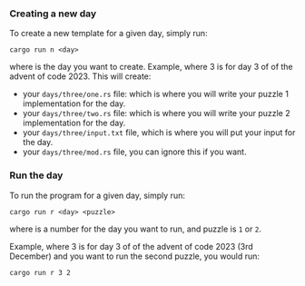 ### Creating a new day

To create a new template for a given day, simply run:

```
cargo run n <day>
```

where <day> is the day you want to create. Example, where 3 is for day 3 of of the advent of code 2023. This will create:

- your `days/three/one.rs` file: which is where you will write your puzzle 1 implementation for the day.
- your `days/three/two.rs` file: which is where you will write your puzzle 2 implementation for the day.
- your `days/three/input.txt` file, which is where you will put your input for the day.
- your `days/three/mod.rs` file, you can ignore this if you want.

### Run the day

To run the program for a given day, simply run:

```
cargo run r <day> <puzzle>
```

where <day> is a number for the day you want to run, and puzzle is `1` or `2`.

Example, where 3 is for day 3 of of the advent of code 2023 (3rd December) and you want to run the second puzzle, you would run:

```
cargo run r 3 2
```
